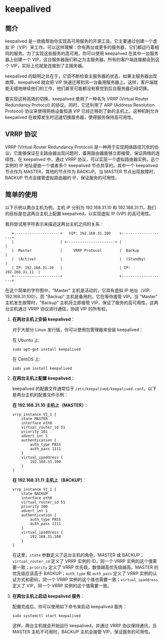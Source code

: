 # keepalived

## 简介

keepalived 是一款能帮助你实现高可用服务的开源工具。它主要通过创建一个虚拟 IP（VIP）来工作。可以这样理解：你有两台或更多的服务器，它们都运行着相同的服务。为了实现这些服务的高可用，你可以使用 keepalived 在其中一台服务器上创建一个 VIP，这台服务器我们称之为主服务器。所有的客户端连接都会到这个 VIP，实际上也就是连接到了主服务器。

keepalived 的聪明之处在于，它会不断检查主服务器的状态。如果主服务器出现故障，keepalived 就会把 VIP 快速迁移到另一台备用服务器上。这样，客户端就能无缝地继续他们的工作，他们甚至可能都没有察觉到后台服务器已经切换。

要实现这种高效的切换，keepalived 使用了一种名为 VRRP (Virtual Router Redundancy Protocol) 的协议。同时，它还利用了 ARP (Address Resolution Protocol) 协议来使得网络设备知道 VIP 已经迁移到了新的主机上。这种机制允许 keepalived 在故障发生时迅速切换服务器，使得服务保持高可用性。

## VRRP 协议

VRRP (Virtual Router Redundancy Protocol) 是一种用于实现网络路径冗余的协议，它能够保证在主路由器出现问题时，备用路由器能够立即接管，保证网络的连续性。在 keepalived 中，通过 VRRP 协议，可以实现一个虚拟路由器实例，这个实例的 IP 地址是由一个或者多个 keepalived 节点共享的。其中一个 keepalived 节点作为 MASTER，其他的节点作为 BACKUP。当 MASTER 节点出现故障时，BACKUP 节点会接管虚拟路由器的 IP，保证服务的可用性。

## 简单的使用

以下示例以两台主机为例，主机 IP 分别为 192.168.31.10 和 192.168.31.11，我们的目标是在这两台主机上配置 keepalived，以实现虚拟 IP (VIP) 的高可用性。

我将尝试用字符表示来描述这两台主机之间的关系：

```shell
   +---------------------+   VIP: 192.168.31.100    +--------------------+
   |                     | <----------------------> |                    |
   |  Master             |     VRRP Protocol        |  Backup            |
   |  (Active)           |                          |  (Standby)         |
   | IP: 192.168.31.10   |                          | IP: 192.168.31.11  |
   +---------------------+                          +--------------------+
```

在这个简单的字符图中，"Master" 主机是活动的，它具有虚拟 IP 地址（VIP: 192.168.31.100）。而 "Backup" 主机是备用的，它在等待接管 VIP。当 "Master" 主机发生故障时，"Backup" 主机将立即接管 VIP，保证了服务的高可用性。这两台主机通过 VRRP 协议进行通信，协调 VIP 的所有权。


1. **在两台主机上安装 keepalived**：

   对于大部分 Linux 发行版，你可以使用包管理器来安装 keepalived：

   在 Ubuntu 上:
   ```shell
   sudo apt-get install keepalived
   ```
   在 CentOS 上:
   ```shell
   sudo yum install keepalived
   ```

2. **在两台主机上配置 keepalived**：

   keepalived 的配置文件通常位于 `/etc/keepalived/keepalived.conf`。以下是两台主机的配置文件示例：

   **在 192.168.31.10 主机上（MASTER）**：

   ```shell
   vrrp_instance VI_1 {
       state MASTER
       interface eth0
       virtual_router_id 51
       priority 101
       advert_int 1
       authentication {
           auth_type PASS
           auth_pass 1111
       }
       virtual_ipaddress {
           192.168.31.100
       }
   }
   ```
   
   **在 192.168.31.11 主机上（BACKUP）**：

   ```shell
   vrrp_instance VI_1 {
       state BACKUP
       interface eth0
       virtual_router_id 51
       priority 100
       advert_int 1
       authentication {
           auth_type PASS
           auth_pass 1111
       }
       virtual_ipaddress {
           192.168.31.100
       }
   }
   ```
   
   在这里，`state` 参数定义了这台主机的角色，MASTER 或 BACKUP；`virtual_router_id` 定义了 VRRP 实例的 ID，同一个 VRRP 实例的这个值需要一致；`priority` 定义了 VRRP 优先级，数值越高优先级越高，MASTER 的优先级应该高于 BACKUP；`auth_type` 和 `auth_pass` 定义了 VRRP 实例的认证方式和密码，同一个 VRRP 实例的这个值也需要一致；`virtual_ipaddress` 定义了 VIP，同一个 VRRP 实例的这个值需要一致。

3. **在两台主机上启动 keepalived 服务**：

   配置完成后，你可以使用如下命令来启动 keepalived 服务：

   ```shell
   sudo systemctl start keepalived
   ```
   
   这样，两台主机就会开始运行 keepalived，并通过 VRRP 协议保持通讯，当 MASTER 主机不可用时，BACKUP 主机会接管 VIP，保证服务的可用性。